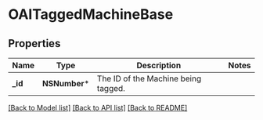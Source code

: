 # OAITaggedMachineBase

## Properties
Name | Type | Description | Notes
------------ | ------------- | ------------- | -------------
**_id** | **NSNumber*** | The ID of the Machine being tagged. | 

[[Back to Model list]](../README.md#documentation-for-models) [[Back to API list]](../README.md#documentation-for-api-endpoints) [[Back to README]](../README.md)


